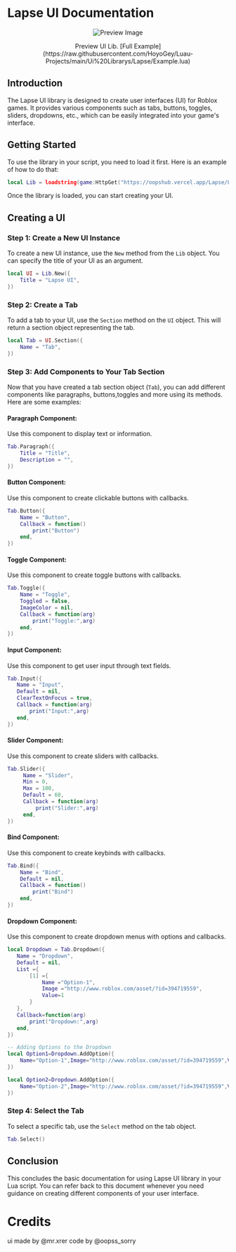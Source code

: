 # Lapse UI Documentation

<div align="center">
  <img src="https://github.com/HoyoGey/Luau-Projects/assets/117149371/8a6fd340-95bd-443c-8e9d-22f4ffe2a74b" alt="Preview Image"/>
</div>

<p align="center">Preview UI Lib. [Full Example](https://raw.githubusercontent.com/HoyoGey/Luau-Projects/main/Ui%20Librarys/Lapse/Example.lua)</p>

## Introduction
The Lapse UI library is designed to create user interfaces (UI) for Roblox games. It provides various components such as tabs, buttons, toggles, sliders, dropdowns, etc., which can be easily integrated into your game's interface.

## Getting Started
To use the library in your script, you need to load it first. Here is an example of how to do that:

```lua
local Lib = loadstring(game:HttpGet("https://oopshub.vercel.app/Lapse/Lib.lua"))()
```

Once the library is loaded, you can start creating your UI.

## Creating a UI

### Step 1: Create a New UI Instance

To create a new UI instance, use the `New` method from the `Lib` object. You can specify the title of your UI as an argument.
  
```lua
local UI = Lib.New({
    Title = "Lapse UI",
})
```

### Step 2: Create a Tab

To add a tab to your UI, use the `Section` method on the `UI` object. This will return a section object representing the tab.

```lua
local Tab = UI.Section({
    Name = "Tab",
})
```

### Step 3: Add Components to Your Tab Section

Now that you have created a tab section object (`Tab`), you can add different components like paragraphs, buttons,toggles and more using its methods. Here are some examples:

#### Paragraph Component:
Use this component to display text or information.

```lua 
Tab.Paragraph({
    Title = "Title",
    Description = "",
})
```
#### Button Component:
Use this component to create clickable buttons with callbacks.

```lua 
Tab.Button({
    Name = "Button",
    Callback = function()
        print("Button")
    end,
})
```

#### Toggle Component:
Use this component to create toggle buttons with callbacks.

```lua 
Tab.Toggle({
    Name = "Toggle",
    Toggled = false,
    ImageColor = nil,
    Callback = function(arg)
        print("Toggle:",arg)
    end,
})
```

#### Input Component:
Use this component to get user input through text fields.

```lua 
Tab.Input({
   Name = "Input",
   Default = nil,
   ClearTextOnFocus = true,
   Callback = function(arg)
       print("Input:",arg)
   end,
})
```

#### Slider Component:
Use this component to create sliders with callbacks.

```lua 
Tab.Slider({
     Name = "Slider",
     Min = 0,
     Max = 100,
     Default = 60,
     Callback = function(arg)
         print("Slider:",arg)
     end,
})
```

#### Bind Component:
Use this component to create keybinds with callbacks.

```lua 
Tab.Bind({
    Name = "Bind",
    Default = nil,
    Callback = function()
        print("Bind")
    end,
})
```

#### Dropdown Component:
Use this component to create dropdown menus with options and callbacks.

```lua 
local Dropdown = Tab.Dropdown({
   Name = "Dropdown",
   Default = nil,
   List ={
       [1] ={
           Name ="Option-1",
           Image ="http://www.roblox.com/asset/?id=394719559",
           Value=1
       }
   },
   Callback=function(arg)
       print("Dropdown:",arg)
   end,  
})

-- Adding Options to the Dropdown
local Option1=Dropdown.AddOption({
    Name="Option-1",Image="http://www.roblox.com/asset/?id=394719559",Value=1
})

local Option2=Dropdown.AddOption({
    Name="Option-2",Image="http://www.roblox.com/asset/?id=394719559",Value=2
})
```

### Step 4: Select the Tab

To select a specific tab, use the `Select` method on the tab object.

```lua 
Tab.Select()
```

## Conclusion

This concludes the basic documentation for using Lapse UI library in your Lua script. You can refer back to this document whenever you need guidance on creating different components of your user interface.

# Credits
ui made by @mr.xrer
code by @oopss_sorry

